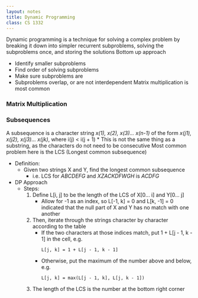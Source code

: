 ```yaml
---
layout: notes
title: Dynamic Programming
class: CS 1332
---
```


Dynamic programming is a technique for solving a complex problem by breaking it down into simpler recurrent subproblems, solving the subproblems once, and storing the solutions
Bottom up approach
* Identify smaller subproblems
* Find order of solving subproblems
* Make sure subproblems are 
* Subproblems overlap, or are not interdependent
Matrix multiplication is most common 

### Matrix Multiplication

### Subsequences
A subsequence is a character string *x(1), x(2), x(3)... x(n-1)* of the form *x(j1), x(j2), x(j3)... x(jk)*, where i(j) < i(j + 1)
	* This is not the same thing as a substring, as the characters do not need to be consecutive
Most common problem here is the LCS (Longest common subsequence)
* Definition:
	* Given two strings X and Y, find the longest common subsequence
		* i.e. LCS for *ABCDEFG* and *XZACKDFWGH* is *ACDFG*
* DP Approach
	* Steps:
		1. Define L[i, j] to be the length of the LCS of X[0... i] and Y[0... j]
			* Allow for -1 as an index, so L[-1, k] = 0 and L[k, -1] = 0 indicated that the null part of X and Y has no match with one another
		2. Then, iterate through the strings character by character according to the table
			* If the two characters at those indices match, put 1 + L[j - 1, k - 1] in the cell, e.g.
				```
				L[j, k] = 1 + L[j - 1, k - 1]
				```
			* Otherwise, put the maximum of the number above and below, e.g.
				```
				L[j, k] = max(L[j - 1, k], L[j, k - 1])
				```
		3. The length of the LCS is the number at the bottom right corner